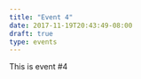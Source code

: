 ```yaml
---
title: "Event 4"
date: 2017-11-19T20:43:49-08:00
draft: true
type: events
---
```


This is event #4
